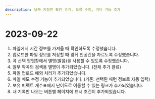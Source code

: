 ```yaml
---
description: 날짜 지정전 확인 추가, 오류 수정, 기타 기능 추가
---
```


# 2023-09-22

1. 파일에서 시간 정보를 가져올 때 확인하도록 수정했습니다.
2. 업로드한 파일 정보를 저장할 때 앞뒤 빈공간을 자르도록 수정했습니다.
3. 곡 선택 팝업창에서 별명(발음)을 사용할 수 있도록 수정했습니다.
4. 일부 악곡의 검색용 별명이 추가되었습니다. (전체 추가 완료)
5. 파일 업로드 예외 처리가 추가되었습니다.
6. 파일 메모 수정 기능이 추가되었습니다. (기존: 선택된 패턴 정보로 자동 입력)
7. 보유 퍼펙트 개수표에서 난이도로 이동할 수 있는 링크가 추가되었습니다.
8. 내 기록만 나오는 버튼별 페이지에 표시 조건이 추가되었습니다.
